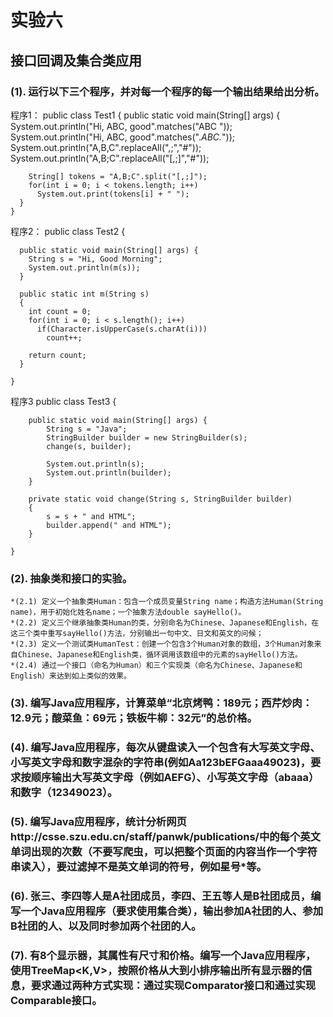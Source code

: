 # 实验六
## 接口回调及集合类应用

### (1). 运行以下三个程序，并对每一个程序的每一个输出结果给出分析。
程序1：
    public class Test1 {
      public static void main(String[] args) {
        System.out.println("Hi, ABC, good".matches("ABC "));
        System.out.println("Hi, ABC, good".matches(".*ABC.*"));
        System.out.println("A,B,C".replaceAll(",;","#"));
        System.out.println("A,B;C".replaceAll("[,;]","#"));

        String[] tokens = "A,B;C".split("[,;]");
        for(int i = 0; i < tokens.length; i++)
          System.out.print(tokens[i] + " ");
      }
    }

程序2：
    public class Test2 {

      public static void main(String[] args) {
        String s = "Hi, Good Morning";
        System.out.println(m(s));
      }

      public static int m(String s)
      {
        int count = 0;
        for(int i = 0; i < s.length(); i++)
          if(Character.isUpperCase(s.charAt(i)))
            count++;

        return count;
      }

    }
程序3
    public class Test3 {

        public static void main(String[] args) {
            String s = "Java";
            StringBuilder builder = new StringBuilder(s);
            change(s, builder);

            System.out.println(s);
            System.out.println(builder);
        }

        private static void change(String s, StringBuilder builder)
        {
            s = s + " and HTML";
            builder.append(" and HTML");
        }

    }

### (2). 抽象类和接口的实验。
    *(2.1) 定义一个抽象类Human：包含一个成员变量String name；构造方法Human(String name)，用于初始化姓名name；一个抽象方法double sayHello()。
    *(2.2) 定义三个继承抽象类Human的类，分别命名为Chinese、Japanese和English，在这三个类中重写sayHello()方法，分别输出一句中文、日文和英文的问候；
    *(2.3) 定义一个测试类HumanTest：创建一个包含3个Human对象的数组，3个Human对象来自Chinese、Japanese和English类，循环调用该数组中的元素的sayHello()方法。
    *(2.4) 通过一个接口（命名为Human）和三个实现类（命名为Chinese、Japanese和English）来达到如上类似的效果。

### (3). 编写Java应用程序，计算菜单“北京烤鸭：189元；西芹炒肉：12.9元；酸菜鱼：69元；铁板牛柳：32元”的总价格。

### (4). 编写Java应用程序，每次从键盘读入一个包含有大写英文字母、小写英文字母和数字混杂的字符串(例如Aa123bEFGaaa49023)，要求按顺序输出大写英文字母（例如AEFG）、小写英文字母（abaaa）和数字（12349023）。

### (5). 编写Java应用程序，统计分析网页http://csse.szu.edu.cn/staff/panwk/publications/中的每个英文单词出现的次数（不要写爬虫，可以把整个页面的内容当作一个字符串读入），要过滤掉不是英文单词的符号，例如星号*等。

### (6). 张三、李四等人是A社团成员，李四、王五等人是B社团成员，编写一个Java应用程序（要求使用集合类），输出参加A社团的人、参加B社团的人、以及同时参加两个社团的人。

### (7). 有8个显示器，其属性有尺寸和价格。编写一个Java应用程序，使用TreeMap<K,V>，按照价格从大到小排序输出所有显示器的信息，要求通过两种方式实现：通过实现Comparator接口和通过实现Comparable接口。
